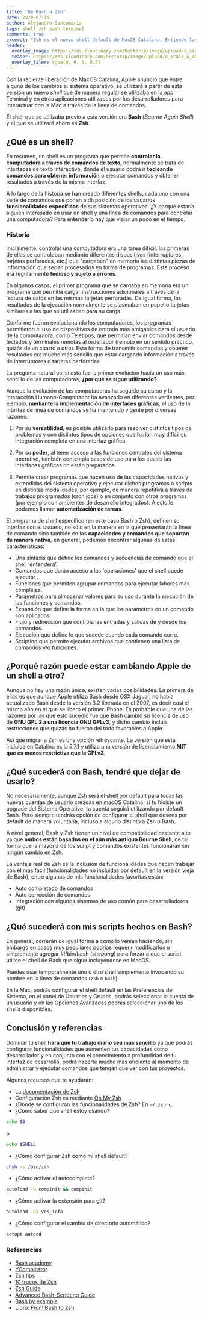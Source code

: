 ```yaml
---
title: "De Bash a Zsh"
date: 2020-07-16
author: Alejandro Santamaría
tags: shell zsh bash terminal 
comments: true
excerpt: "Zsh es el nuevo shell default de MacOS Catalina. Entiende las principales diferencias entre Bash y Zsh."
header:
  overlay_image: https://res.cloudinary.com/hectorip/image/upload/c_scale,w_1400/v1586794238/B29C980A-0E0F-444F-9F25-EFAB95FDBD4E_r9qk5v.jpg
  teaser: https://res.cloudinary.com/hectorip/image/upload/c_scale,w_400/v1586794238/B29C980A-0E0F-444F-9F25-EFAB95FDBD4E_r9qk5v.jpg
  overlay_filer: rgba(0, 0, 0, 0.5)
---
```


Con la reciente liberación de MacOS Catalina, Apple anunció que entre alguno de los cambios al sistema operativo, se utilizará a partir de esta versión un nuevo _shell_ que de manera regular se utilizaba en la app Terminal y en otras aplicaciones utilizadas por los desarrolladores para interactuar con la Mac a través de la línea de comandos.

El shell que se utilizaba previo a esta versión era **Bash** (_Bourne Again Shell_) y el que se utilizará ahora es **Zsh**.

## ¿Qué es un shell?

En resumen, un shell es un programa que permite **controlar la computadora a través de comandos de texto**, normalmente se trata de interfaces de texto interactivo, donde el usuario podrá ir **tecleando comandos para obtener información** o ejecutar comandos y obtener resultados a través de la misma interfaz.

A lo largo de la historia se han creado diferentes shells, cada uno con una serie de comandos que ponen a disposición de los usuarios **funcionalidades específicas** de sus sistemas operativos. ¿Y porqué estaría alguien interesado en usar un shell y una línea de comandos para controlar una computadora? Para entenderlo hay que viajar un poco en el tiempo.

### Historia

Inicialmente, controlar una computadora era una tarea difícil, las primeras de ellas se controlaban mediante diferentes dispositivos (interruptores, tarjetas perforadas, etc.) que "cargaban" en memoria las distintas piezas de información que serían procesados en forma de programas. Este proceso era regularmente **tedioso y sujeto a errores**.

En algunos casos, el primer programa que se cargaba en memoria era un programa que permitía cargar instrucciones adicionales a través de la lectura de datos en las mismas tarjetas perforadas. De igual forma, los resultados de la ejecución normalmente se plasmaban en papel o tarjetas similares a las que se utilizaban para su carga.

Conforme fueron evolucionando los computadores, los programas permitieron el uso de dispositivos de entrada más amigables para el usuario de la computadora, como Teletipos, que permitían enviar comandos desde teclados y terminales remotas al ordenador (remoto en un sentido práctico, quizás de un cuarto a otro). Esta forma de transmitir comandos y obtener resultados era mucho más sencilla que estar cargando información a través de interruptores o tarjetas perforadas.

La pregunta natural es: si esto fue la primer evolución hacia un uso más sencillo de las computadoras, **¿por qué se sigue utilizando?**

Aunque la evolución de las computadoras ha seguido su curso y la interacción Humano-Computador ha avanzado en diferentes vertientes, por ejemplo, **mediante la implementación de interfaces gráficas**, el uso de la interfaz de línea de comandos se ha mantenido vigente por diversas razones:

1. Por su **versatilidad**, es posible utilizarlo para resolver distintos tipos de problemas y con distintos tipos de opciones que harían muy difícil su integración completa en una interfaz gráfica.

2. Por su **poder**, al tener acceso a las funciones centrales del sistema operativo, también contempla casos de uso para los cuales las interfaces gráficas no están preparados.

3. Permite crear programas que hacen uso de las capacidades nativas y extendidas del sistema operativo y ejecutar dichos programas o scripts en distintas modalidades, por ejemplo, de manera repetitiva a través de trabajos programados (cron jobs) o en conjunto con otros programas (por ejemplo con ambientes de desarrollo integrados). A esto le podemos llamar **automatización de tareas**.

El programa de shell específico (en este caso Bash o Zsh), definen su interfaz con el usuario, no sólo en la manera en la que presentarán la linea de comando sino también en las **capacidades y comandos que soportan de manera nativa**, en general, podemos encontrar algunas de estas características:

* Una sintaxis que define los comandos y secuencias de comando que el shell 'entenderá'.
* Comandos que darán acceso a las 'operaciones' que el shell puede ejecutar .
* Funciones que permiten agrupar comandos para ejecutar labores más complejas.
* Parámetros para almacenar valores para su uso durante la ejecución de las funciones y comandos.
* Expansión que define la forma en la que los parámetros en un comando son aplicados.
* Flujo y redirección que controla las entradas y salidas de y desde los comandos.
* Ejecución que define lo que sucede cuando cada comando corre.
* Scripting que permite ejecutar archivos que contienen una lista de comandos y/o funciones.

## ¿Porqué razón puede estar cambiando Apple de un shell a otro?

Aunque no hay una razón única, existen varias posibilidades. La primera de ellas es que aunque Apple utiliza Bash desde OSX Jaguar, no había actualizado Bash desde la versión 3.2 liberada en el 2007, es decir casi el mismo año en el que se liberó el primer iPhone. Es probable que una de las razones por las que esto sucedió fue que Bash cambió su licencia de uso de **GNU GPL 2 a una licencia GNU GPLv3**, y dicho cambio incluía restricciones que quizás no fueron del todo favorables a Apple.

Así que migrar a Zsh es una opción refrescante. La versión que está incluida en Catalina es la 5.7.1 y utiliza una versión de licenciamiento **MIT que es menos restrictiva que la GPLv3**.

## ¿Qué sucederá con Bash, tendré que dejar de usarlo?

No necesariamente, aunque Zsh será el shell por default para todas las nuevas cuentas de usuario creadas en macOS Catalina, si tu hiciste un upgrade del Sistema Operativo, tu cuenta seguirá utilizando por default Bash. Pero siempre tendrás opción de configurar el shell que desees por default de manera voluntaria, incluso a alguno distinto a Zsh o Bash.

A nivel general, Bash y Zsh tienen un nivel de compatibilidad bastante alto ya que **ambos están basados en el aún más antiguo Bourne Shell**, de tal forma que la mayoría de los script y comandos existentes funcionarán sin ningún cambio en Zsh.

La ventaja real de Zsh es la inclusión de funcionalidades que hacen trabajar con él más fácil (funcionalidades no incluidas por default en la versión vieja de Bash), entre algunas de mis funcionalidades favoritas están:

* Auto completado de comandos
* Auto corrección de comandos
* Integración con algunos sistemas de uso común para desarrolladores (git)

## ¿Qué sucederá con mis scripts hechos en Bash?

En general, correrán de igual forma a como lo venían haciendo, sin embargo en casos muy peculiares podrías requerir modificarlos o simplemente agregar #!/bin/bash (_shebang_) para forzar a que el script utilice el shell de Bash que sigue incluyéndose en MacOS.

Puedes usar temporalmente uno u otro shell simplemente invocando su nombre en la línea de comandos (`zsh` o `bash`).

En la Mac, podrás configurar el shell default en las Preferencias del Sistema, en el panel de Usuarios y Grupos, podrás seleccionar la cuenta de un usuario y en las Opciones Avanzadas podrás seleccionar uno de los shells disponibles.

## Conclusión y referencias

Dominar tu shell **hará que tu trabajo diario sea más sencillo** ya que podrás configurar funcionalidades que aumenten tus capacidades como desarrollador y en conjunto con el conocimiento a profundidad de tu interfaz de desarrollo, podrá hacerte mucho más eficiente al momento de administrar y ejecutar comandos que tengan que ver con tus proyectos.

Algunos recursos que te ayudarán:

* La [documentación de Zsh](http://zsh.sourceforge.net/)
* Configuración Zsh es mediante [Oh My Zsh](https://ohmyz.sh/)
* ¿Donde se configuran las funcionalidades de Zsh? En `~/.zshrc`.
* ¿Cómo  saber que shell estoy usando?

```bash
echo $0
```
o

```bash
echo $SHELL
```

* ¿Cómo configurar Zsh como mi shell default?

```bash
chsh -s /bin/zsh
```

* ¿Cómo activar el autocomplete?

```bash
autoload -U compinit && compinit
```

* ¿Cómo activar la extensión para git?

```bash
autoload -Uz vcs_info
```

* ¿Cómo configurar el cambio de directorio automático?
```bash
setopt autocd
```

### Referencias

* [Bash academy](https://www.bash.academy/)
* [YCombinstor](https://news.ycombinator.com/item?id=10737639)
* [Zsh tips](http://www.rayninfo.co.uk/tips/zshtips.html?LMCL=bNg6o6)
* [10 trucos de Zsh](http://leahneukirchen.org/blog/archive/2008/02/10-zsh-tricks-you-may-not-know.html)
* [Zsh Guide](http://zsh.sourceforge.net/Guide/zshguide.html)
* [Advanced Bash-Scripting Guide](http://www.tldp.org/LDP/abs/html/)
* [Bash by example](http://matt.might.net/articles/bash-by-example/)
* Libro: [From Bash to Zsh](https://amzn.to/32phs95)